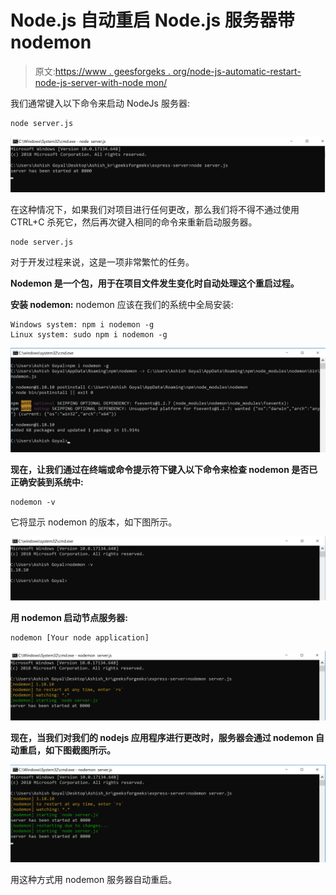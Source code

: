 # Node.js 自动重启 Node.js 服务器带 nodemon

> 原文:[https://www . geesforgeks . org/node-js-automatic-restart-node-js-server-with-node mon/](https://www.geeksforgeeks.org/node-js-automatic-restart-node-js-server-with-nodemon/)

我们通常键入以下命令来启动 NodeJs 服务器:

```
node server.js
```

![](img/e866593c07356d215f01e5ef4b8ee12f.png)

在这种情况下，如果我们对项目进行任何更改，那么我们将不得不通过使用 CTRL+C 杀死它，然后再次键入相同的命令来重新启动服务器。

```
node server.js
```

对于开发过程来说，这是一项非常繁忙的任务。

**Nodemon 是一个包，用于在项目文件发生变化时自动处理这个重启过程。**

**安装 nodemon:** nodemon 应该在我们的系统中全局安装:

```
Windows system: npm i nodemon -g
Linux system: sudo npm i nodemon -g 

```

![](img/7e97d6cd520d417fb5f7eeda95193e38.png)

**现在，让我们通过在终端或命令提示符下键入以下命令来检查 nodemon 是否已正确安装到系统中:**

```
nodemon -v
```

它将显示 nodemon 的版本，如下图所示。

![](img/4d7905b661cfb01b1d866a25bd702372.png)

**用 nodemon 启动节点服务器:**

```
nodemon [Your node application]
```

![](img/12926e7ff8cd28a9066addee298538b7.png)

**现在，当我们对我们的 nodejs 应用程序进行更改时，服务器会通过 nodemon 自动重启，如下图截图所示。** 

![](img/5deba6f321daca57cdaccc35afed3080.png)

用这种方式用 nodemon 服务器自动重启。